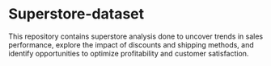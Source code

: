 # Superstore-dataset
This repository contains superstore analysis done to uncover trends in sales performance, explore the impact of discounts and shipping methods, and identify opportunities to optimize profitability and customer satisfaction.
